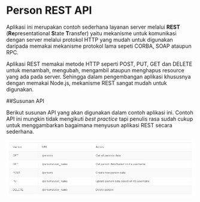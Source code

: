 # Person REST API


Aplikasi ini merupakan contoh sederhana layanan server melalui **REST** (**Re**presentational **S**tate **T**ransfer) yaitu mekanisme untuk komunikasi dengan server melalui protokol HTTP yang mudah untuk digunakan daripada memakai mekanisme protokol lama sepeti CORBA, SOAP ataupun RPC. 

Aplikasi REST memakai metode HTTP seperti POST, PUT, GET dan DELETE untuk menambah, mengubah, mengambil ataupun menghapus resource yang ada pada server. Sehingga dalam pengembangan aplikasi khususnya dengan memakai Node.js, mekanisme REST sangat mudah untuk digunakan.


##Susunan API

Berikut susunan API yang akan digunakan dalam contoh aplikasi ini. Contoh API ini mungkin tidak mengikuti *best practice* tapi penulis rasa sudah cukup untuk menggambarkan bagaimana menyusun aplikasi REST secara sederhana.


![Person Rest API](/images/persons-rest-api.png)

